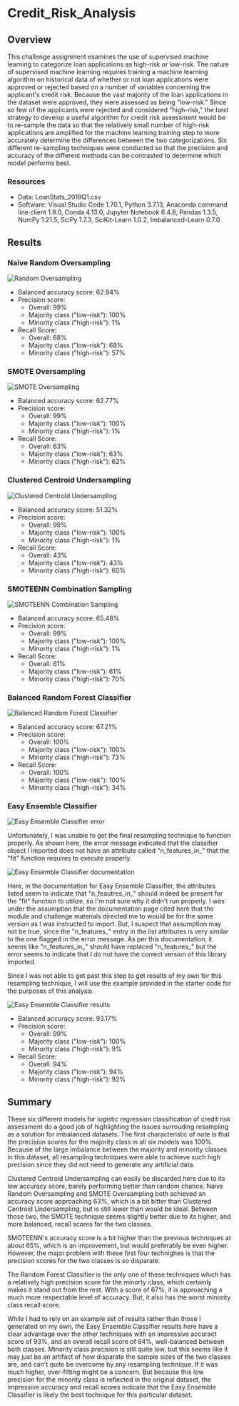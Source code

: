 # Credit_Risk_Analysis
## Overview

This challenge assignment examines the use of supervised machine learning to categorize loan applications as high-risk or low-risk. The nature of supervised machine learning requires training a machine learning algorithm on historical data of whether or not loan applications were approved or rejected based on a number of variables concerning the applicant's credit risk. Because the vast majority of the loan applications in the dataset were approved, they were assessed as being "low-risk." Since so few of the applicants were rejected and considered "high-risk," the best strategy to develop a useful algorithm for credit risk assessment would be to re-sample the data so that the relatively small number of high-risk applications are amplified for the machine learning training step to more accurately determine the differences between the two categorizations. Six different re-sampling techniques were conducted so that the precision and accuracy of the different methods can be contrasted to determine which model performs best. 

### Resources
- Data: LoanStats_2019Q1.csv
- Software: Visual Studio Code 1.70.1, Python 3.7.13, Anaconda command line client 1.9.0, Conda 4.13.0, Jupyter Notebook 6.4.8, Pandas 1.3.5, NumPy 1.21.5, SciPy 1.7.3, SciKit-Learn 1.0.2, Imbalanced-Learn 0.7.0

## Results
### Naive Random Oversampling

![Random Oversampling](https://github.com/tfish110/Credit_Risk_Analysis/blob/main/Resources/random_oversampler_results.jpg)

- Balanced accuracy score: 62.94%
- Precision score:
    - Overall: 99%
    - Majority class ("low-risk"): 100%
    - Minority class ("high-risk"): 1%
- Recall Score:
    - Overall: 68%
    - Majority class ("low-risk"): 68%
    - Minority class ("high-risk"): 57%

### SMOTE Oversampling

![SMOTE Oversampling](https://github.com/tfish110/Credit_Risk_Analysis/blob/main/Resources/SMOTE_results.jpg)

- Balanced accuracy score: 62.77%
- Precision score:
    - Overall: 99%
    - Majority class ("low-risk"): 100%
    - Minority class ("high-risk"): 1%
- Recall Score:
    - Overall: 63%
    - Majority class ("low-risk"): 63%
    - Minority class ("high-risk"): 62%

### Clustered Centroid Undersampling

![Clustered Centroid Undersampling](https://github.com/tfish110/Credit_Risk_Analysis/blob/main/Resources/clustered_centroid_results.jpg)

- Balanced accuracy score: 51.32%
- Precision score:
    - Overall: 99%
    - Majority class ("low-risk"): 100%
    - Minority class ("high-risk"): 1%
- Recall Score:
    - Overall: 43%
    - Majority class ("low-risk"): 43%
    - Minority class ("high-risk"): 60%

### SMOTEENN Combination Sampling

![SMOTEENN Combination Sampling](https://github.com/tfish110/Credit_Risk_Analysis/blob/main/Resources/SMOTEENN_results.jpg)

- Balanced accuracy score: 65.48%
- Precision score:
    - Overall: 99%
    - Majority class ("low-risk"): 100%
    - Minority class ("high-risk"): 1%
- Recall Score:
    - Overall: 61%
    - Majority class ("low-risk"): 61%
    - Minority class ("high-risk"): 70%

### Balanced Random Forest Classifier

![Balanced Random Forest Classifier](https://github.com/tfish110/Credit_Risk_Analysis/blob/main/Resources/random_forest_classifier_results.jpg)

- Balanced accuracy score: 67.21%
- Precision score:
    - Overall: 100%
    - Majority class ("low-risk"): 100%
    - Minority class ("high-risk"): 73%
- Recall Score:
    - Overall: 100%
    - Majority class ("low-risk"): 100%
    - Minority class ("high-risk"): 34%

### Easy Ensemble Classifier

![Easy Ensemble Classifier error](https://github.com/tfish110/Credit_Risk_Analysis/blob/main/Resources/easy_ensemble_classifier_error.jpg)

Unfortunately, I was unable to get the final resampling technique to function properly. As shown here, the error message indicated that the classifier object I imported does not have an attribute called "n_features_in_" that the "fit" function requires to execute properly.

![Easy Ensemble Classifier documentation](https://github.com/tfish110/Credit_Risk_Analysis/blob/main/Resources/easy_ensemble_classifier_error.jpg)

Here, in the documentation for Easy Ensemble Classifier, the attributes listed seem to indicate that "n_feautres_in_" should indeed be present for the "fit" function to utilize, so I'm not sure why it didn't run properly. I was under the assumption that the documentation page cited here that the module and challenge materials directed me to would be for the same version as I was instructed to import. But, I suspect that assumption may not be true, since the "n_features_" entry in the list attributes is very similar to the one flagged in the error message. As per this documentation, it seems like "n_features_in_" should have replaced "n_features_" but the error seems to indicate that I do not have the correct version of this library imported.

Since I was not able to get past this step to get results of my own for this resampling technique, I will use the example provided in the starter code for the purposes of this analysis.

![Easy Ensemble Classifier results](https://github.com/tfish110/Credit_Risk_Analysis/blob/main/Resources/easy_ensemble_classifier_results.jpg)

- Balanced accuracy score: 93.17%
- Precision score:
    - Overall: 99%
    - Majority class ("low-risk"): 100%
    - Minority class ("high-risk"): 9%
- Recall Score:
    - Overall: 94%
    - Majority class ("low-risk"): 94%
    - Minority class ("high-risk"): 92%

## Summary

These six different models for logistic regression classification of credit risk assessment do a good job of highlighting the issues surrouding resampling as a solution for imbalanced datasets. The first characteristic of note is that the precision scores for the majority class in all six models was 100%. Because of the large imbalance between the majority and minority classes in this dataset, all resampling techniques were able to achieve such high precision since they did not need to generate any artificial data.

Clustered Centroid Undersampling can easily be discarded here due to its low accuracy score, barely performing better than random chance. Naive Random Oversampling and SMOTE Oversampling both achieved an accuracy score approaching 63%, which is a bit bitter than Clustered Centroid Undersampling, but is still lower than would be ideal. Between those two, the SMOTE technique seems slightly better due to its higher, and more balanced, recall scores for the two classes.

SMOTEENN's accuracy score is a bit higher than the previous techniques at about 65%, which is an improvement, but would preferably be even higher. However, the major problem with these first four technighes is that the precision scores for the two classes is so disparate.

The Random Forest Classifier is the only one of these techniques which has a relatively high precision score for the minorty class, which certainly makes it stand out from the rest. With a score of 67%, it is approaching a much more respectable level of accuracy. But, it also has the worst minority class recall score.

While I had to rely on an example set of results rather than those I generated on my own, the Easy Ensemble Classifier results here have a clear advantage over the other techniques with an impressive accuract score of 93%, and an overall recall score of 94%, well-balanced between both classes. Minority class precision is still quite low, but this seems like it may just be an artifact of how disparate the sample sizes of the two classes are, and can't quite be overcome by any resampling technique. If it was much higher, over-fitting might be a concern. But because this low precision for the minority class is reflected in the original dataset, the impressive accuracy and recall scores indicate that the Easy Ensemble Classifier is likely the best technique for this particular dataset.